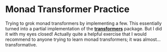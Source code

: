 # Monad Transformer Practice

Trying to grok monad transformers by implementing a few. This essentially turned into a partial implementation of the [**transformers**](https://hackage.haskell.org/package/transformers) package. But I did it with my eyes closed! Actually quite a helpful exercise that I would recommend to anyone trying to learn monad transformers; it was almost... transformative.
